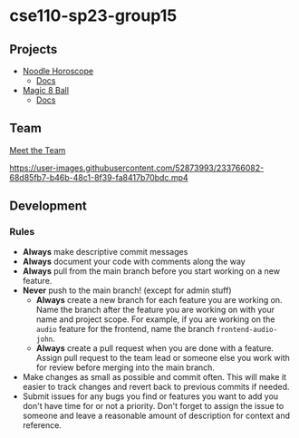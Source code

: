 # cse110-sp23-group15

## Projects

- [Noodle Horoscope](https://cse110-sp23-group15.github.io/cse110-sp23-group15/fortunetelling/index.html)
  - [Docs](https://cse110-sp23-group15.github.io/cse110-sp23-group15/fortunetelling/docs/index.html)
- [Magic 8 Ball](https://cse110-sp23-group15.github.io/cse110-sp23-group15/magic8ball/index.html)
  - [Docs](https://github.com/cse110-sp23-group15/cse110-sp23-group15/blob/main/magic8ball/README.md)

## Team

[Meet the Team](./admin/team.md)

https://user-images.githubusercontent.com/52873993/233766082-68d85fb7-b46b-48c1-8f39-fa8417b70bdc.mp4

## Development

### Rules

- **Always** make descriptive commit messages
- **Always** document your code with comments along the way
- **Always** pull from the main branch before you start working on a new
  feature.
- **Never** push to the main branch! (except for admin stuff)
  - **Always** create a new branch for each feature you are working on. Name
    the branch after the feature you are working on with your name and project
    scope. For example, if you are working on the `audio` feature for the
    frontend, name the branch `frontend-audio-john`.
  - **Always** create a pull request when you are done with a feature. Assign
    pull request to the team lead or someone else you work with for review
    before merging into the main branch.
- Make changes as small as possible and commit often. This will make it easier
  to track changes and revert back to previous commits if needed.
- Submit issues for any bugs you find or features you want to add you don't have
  time for or not a priority. Don't forget to assign the issue to someone and
  leave a reasonable amount of description for context and reference.
